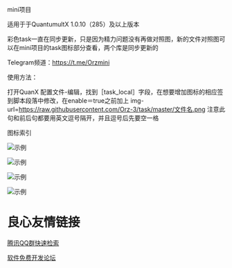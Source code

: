 mini项目

适用于于QuantumultX 1.0.10（285）及以上版本

彩色task一直在同步更新，只是因为精力问题没有再做对照图，新的文件对照图可以在mini项目的task图标部分查看，两个库是同步更新的


Telegram频道：https://t.me/Orzmini

使用方法：

  打开QuanX 配置文件-编辑，找到［task_local］字段，在想要增加图标的相应签到脚本段落中修改，在enable＝true之前加上
  img-url=https://raw.githubusercontent.com/Orz-3/task/master/文件名.png
  注意此句和前后句都要用英文逗号隔开，并且逗号后先要空一格


图标索引

![示例](https://raw.githubusercontent.com/Orz-3/mini/none/1.png)

![示例](https://raw.githubusercontent.com/Orz-3/mini/none/2.png)

![示例](https://raw.githubusercontent.com/Orz-3/mini/none/3.png)

![示例](https://raw.githubusercontent.com/Orz-3/mini/none/4.png)



 # 良心友情链接

[腾讯QQ群快速检索](http://u.720life.cn/s/8cf73f7c)

[软件免费开发论坛](http://u.720life.cn/s/bbb01dc0)